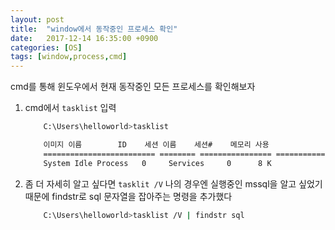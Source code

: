 ```yaml
---
layout: post
title:  "window에서 동작중인 프로세스 확인"
date:   2017-12-14 16:35:00 +0900
categories: [OS]
tags: [window,process,cmd]
---
```



cmd를 통해 윈도우에서 현재 동작중인 모든 프로세스를 확인해보자

1. cmd에서 `tasklist` 입력

	~~~bash
		C:\Users\helloworld>tasklist

		이미지 이름        ID    세션 이름    세션#    메모리 사용
		========================= ======== ================ =========== ============
		System Idle Process   0     Services     0      8 K
	~~~


2. 좀 더 자세히 알고 싶다면 `tasklit /V` 
	나의 경우엔 실행중인 mssql을 알고 싶었기 때문에 findstr로 sql 문자열을 잡아주는 명령을 추가했다



	~~~bash
		C:\Users\helloworld>tasklist /V | findstr sql
	~~~
